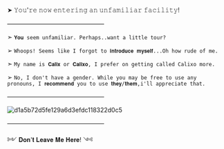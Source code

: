 ➤ 𝚈𝚘𝚞'𝚛𝚎 𝚗𝚘𝚠 𝚎𝚗𝚝𝚎𝚛𝚒𝚗𝚐 𝚊𝚗 𝚞𝚗𝚏𝚊𝚖𝚒𝚕𝚒𝚊𝚛 𝚏𝚊𝚌𝚒𝚕𝚒𝚝𝚢!

————————————————

➣ ` 𝐘𝐨𝐮 𝚜𝚎𝚎𝚖 𝚞𝚗𝚏𝚊𝚖𝚒𝚕𝚒𝚊𝚛. 𝙿𝚎𝚛𝚑𝚊𝚙𝚜..𝚠𝚊𝚗𝚝 𝚊 𝚕𝚒𝚝𝚝𝚕𝚎 𝚝𝚘𝚞𝚛? `

➢ ` 𝚆𝚑𝚘𝚘𝚙𝚜! 𝚂𝚎𝚎𝚖𝚜 𝚕𝚒𝚔𝚎 𝙸 𝚏𝚘𝚛𝚐𝚘𝚝 𝚝𝚘 𝐢𝐧𝐭𝐫𝐨𝐝𝐮𝐜𝐞 𝐦𝐲𝐬𝐞𝐥𝐟...𝙾𝚑 𝚑𝚘𝚠 𝚛𝚞𝚍𝚎 𝚘𝚏 𝚖𝚎. `

➣ ` 𝙼𝚢 𝚗𝚊𝚖𝚎 𝚒𝚜 𝐂𝐚𝐥𝐢𝐱 𝚘𝚛 𝐂𝐚𝐥𝐢𝐱𝐨, 𝙸 𝚙𝚛𝚎𝚏𝚎𝚛 𝚘𝚗 𝚐𝚎𝚝𝚝𝚒𝚗𝚐 𝚌𝚊𝚕𝚕𝚎𝚍 𝙲𝚊𝚕𝚒𝚡𝚘 𝚖𝚘𝚛𝚎. `

➢ ` 𝙽𝚘, 𝙸 𝚍𝚘𝚗'𝚝 𝚑𝚊𝚟𝚎 𝚊 𝚐𝚎𝚗𝚍𝚎𝚛. 𝚆𝚑𝚒𝚕𝚎 𝚢𝚘𝚞 𝚖𝚊𝚢 𝚋𝚎 𝚏𝚛𝚎𝚎 𝚝𝚘 𝚞𝚜𝚎 𝚊𝚗𝚢 𝚙𝚛𝚘𝚗𝚘𝚞𝚗𝚜, 𝙸 𝐫𝐞𝐜𝐨𝐦𝐦𝐞𝐧𝐝 𝚢𝚘𝚞 𝚝𝚘 𝚞𝚜𝚎 𝐭𝐡𝐞𝐲/𝐭𝐡𝐞𝐦,𝚒'𝚕𝚕 𝚊𝚙𝚙𝚛𝚎𝚌𝚒𝚊𝚝𝚎 𝚝𝚑𝚊𝚝. `

————————————————

![d1a5b72d5fe129a6d3efdc118322d0c5](https://github.com/user-attachments/assets/d7698b13-477b-4953-aa9d-f78e87043f46)

————————————————

༻ 𝐃𝐨𝐧'𝐭 𝐋𝐞𝐚𝐯𝐞 𝐌𝐞 𝐇𝐞𝐫𝐞! ༺
